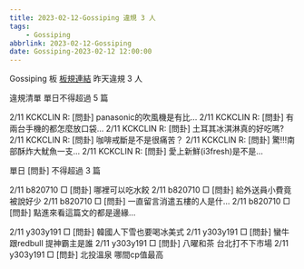 ```yaml
---
title: 2023-02-12-Gossiping 違規 3 人
tags:
    - Gossiping
abbrlink: 2023-02-12-Gossiping
date: Gossiping-2023-02-12 12:00:00
---
```

Gossiping 板 [板規連結](https://www.ptt.cc/bbs/Gossiping/M.1637425085.A.07D.html)
昨天違規 3 人
<!-- more -->

違規清單
單日不得超過 5 篇

2/11 KCKCLIN R: [問卦] panasonic的吹風機是有比…
2/11 KCKCLIN R: [問卦] 有兩台手機的都怎麼放口袋…
2/11 KCKCLIN R: [問卦] 土耳其冰淇淋真的好吃嗎?
2/11 KCKCLIN R: [問卦] 咖啡戒斷是不是很痛苦？
2/11 KCKCLIN R: [問卦] 驚!!!南部酥炸大魷魚一支…
2/11 KCKCLIN R: [問卦] 愛上新鮮(i3fresh)是不是…

單日 [問卦] 不得超過 3 篇

2/11 b820710 □ [問卦] 哪裡可以吃水餃
2/11 b820710 □ [問卦] 給外送員小費竟被說好少
2/11 b820710 □ [問卦] 一直留言消遣五樓的人是什…
2/11 b820710 □ [問卦] 點進來看這篇文的都是邊緣…

2/11 y303y191 □ [問卦] 韓國人下雪也要喝冰美式
2/11 y303y191 □ [問卦] 蠻牛跟redbull 提神霸主是誰
2/11 y303y191 □ [問卦] 八曜和茶 台北打不下市場
2/11 y303y191 □ [問卦] 北投溫泉 哪間cp值最高